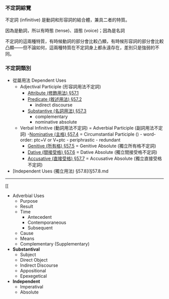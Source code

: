 
### 不定詞綜覽

不定詞 (infinitive) 是動詞和形容詞的結合體，兼具二者的特質。

因為是動詞，所以有時態 (tense)、語態 (voice)；因為是名詞


不定詞的這兩種特質，有時候動詞的部分會比較凸顯，有時候形容詞的部分會比較凸顯——但不論如何，這兩種特質在不定詞身上都永遠存在，差別只是強弱的不同。



### 不定詞類別
- 從屬用法 Dependent Uses
	- Adjectival Participle (形容詞用法不定詞)
		- [Attribute (修飾用法) §57.1](§57.1.md)
		- [Predicate (敘述用法) §57.2](§57.2.md)
			- indirect discourse
		- [Substantive (名詞用法) §57.3](§57.3.md)
			- complementary
			- nominative absolute
	- Verbal Infinitive (動詞用法不定詞) = Adverbial Participle (副詞用法不定詞)
		-[Nominative (主格) §57.4](§57.4.md) = Circumstantial Participle ()
			- word-order: ptc+V or V+ptc
			- periphrastic
			- redundant
		- [Genitive (所有格) §57.5](§57.5.md) = Genitive Absolute (獨立所有格不定詞)
		- [Dative (間接受格) §57.6](§57.6.md) = Dative Absolute (獨立間接受格不定詞)
		- [Accusative (直接受格) §57.7](§57.7.md) = Accusative Absolute (獨立直接受格不定詞)
- [Independent Uses (獨立用法) §57.8](§57.8.md

---
[[

- Adverbial Uses
	- Purpose
	- Result
	- Time
		- Antecedent
		- Contemporaneous
		- Subsequent
	- Cause
	- Means
	- Complementary (Supplementary)
- **Substantival**
	- Subject
	- Direct Object
	- Indirect Discourse
	- Appositional
	- Epexegetical
- **Independent**
	- Imperatival
	- Absolute